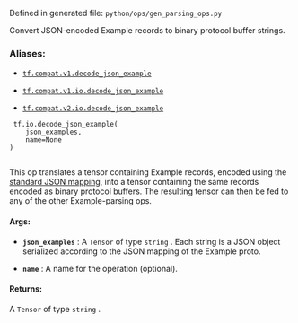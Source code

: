Defined in generated file:  `python/ops/gen_parsing_ops.py` 

Convert JSON-encoded Example records to binary protocol buffer strings.



### Aliases:

- [ `tf.compat.v1.decode_json_example` ](/api_docs/python/tf/io/decode_json_example)

- [ `tf.compat.v1.io.decode_json_example` ](/api_docs/python/tf/io/decode_json_example)

- [ `tf.compat.v2.io.decode_json_example` ](/api_docs/python/tf/io/decode_json_example)



```
 tf.io.decode_json_example(
    json_examples,
    name=None
)
 
```

This op translates a tensor containing Example records, encoded using
the <a href="https://developers.google.cn/protocol-buffers/docs/proto3#json">standard JSON
mapping</a>,
into a tensor containing the same records encoded as binary protocol
buffers. The resulting tensor can then be fed to any of the other
Example-parsing ops.



#### Args:

- **`json_examples`** : A  `Tensor`  of type  `string` .
Each string is a JSON object serialized according to the JSON
mapping of the Example proto.

- **`name`** : A name for the operation (optional).



#### Returns:
A  `Tensor`  of type  `string` .


